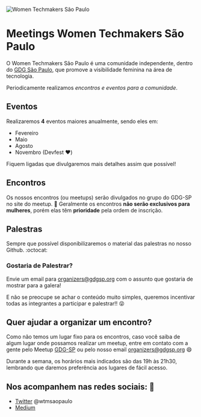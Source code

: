 ![Women Techmakers São Paulo](https://raw.githubusercontent.com/wtmsp/meetings/master/banner/wtmsp_banner.jpeg)

# Meetings Women Techmakers São Paulo
O Women Techmakers São Paulo é uma comunidade independente, dentro do [GDG São Paulo](http://gdgsp.org/), que promove a visibilidade feminina na área de tecnologia.

Periodicamente realizamos *encontros e eventos para a comunidade*.

## Eventos
Realizaremos **4** eventos maiores anualmente, sendo eles em:
* Fevereiro
* Maio
* Agosto
* Novembro (Devfest :heart:)

Fiquem ligadas que divulgaremos mais detalhes assim que possível!

## Encontros
Os nossos encontros (ou meetups) serão divulgados no grupo do GDG-SP no site do meetup.
:girl: Geralmente os encontros **não serão exclusivos para mulheres**, porém elas têm **prioridade** pela ordem de inscrição.

## Palestras
Sempre que possível disponibilizaremos o material das palestras no nosso Github. :octocat:

### Gostaria de Palestrar?
Envie um email para [organizers@gdgsp.org](mailto:organizers@gdgsp.org) com o assunto que gostaria de mostrar para a galera!
 
E não se preocupe se achar o conteúdo muito simples, queremos incentivar todas as integrantes a participar e palestrar!!   :stuck_out_tongue_closed_eyes:

## Quer ajudar a organizar um encontro?
Como não temos um lugar fixo para os encontros, caso você saiba de algum lugar onde possamos realizar um meetup, entre em contato com a gente pelo Meetup [GDG-SP](http://www.meetup.com/GDG-SP/) ou pelo nosso email [organizers@gdgsp.org](mailto:organizers@gdgsp.org) :smile:

Durante a semana, os horários mais indicados são das 19h às 21h30, lembrando que daremos preferência aos lugares de fácil acesso.

## Nos acompanhem nas redes sociais: :blue_heart:
* [Twitter](https://twitter.com/wtmsaopaulo)  @wtmsaopaulo
* [Medium](https://medium.com/women-techmakers-s%C3%A3o-paulo)
